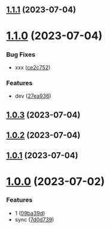 ## [1.1.1](https://github.com/lwjmzla/biz-editor-server/compare/v1.1.0...v1.1.1) (2023-07-04)

# [1.1.0](https://github.com/lwjmzla/biz-editor-server/compare/v1.0.3...v1.1.0) (2023-07-04)


### Bug Fixes

* xxx ([ce2c752](https://github.com/lwjmzla/biz-editor-server/commit/ce2c752aa9bc552111e6575bb4a18675aad465e5))


### Features

* dev ([27ea936](https://github.com/lwjmzla/biz-editor-server/commit/27ea9363b08d39605d8ebf0810da940dadfc1134))



## [1.0.3](https://github.com/lwjmzla/biz-editor-server/compare/v1.0.3...v1.1.0) (2023-07-04)



## [1.0.2](https://github.com/lwjmzla/biz-editor-server/compare/v1.0.3...v1.1.0) (2023-07-04)



## [1.0.1](https://github.com/lwjmzla/biz-editor-server/compare/v1.0.3...v1.1.0) (2023-07-04)



# [1.0.0](https://github.com/lwjmzla/biz-editor-server/compare/v1.0.3...v1.1.0) (2023-07-02)


### Features

* 1 ([09ba39d](https://github.com/lwjmzla/biz-editor-server/commit/09ba39da494f61432e7f0ac76a7f458911f0759f))
* sync ([7d0d739](https://github.com/lwjmzla/biz-editor-server/commit/7d0d7392593c3193ec02ce7e5f80666e386aff4d))

